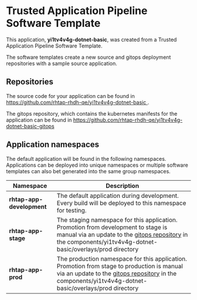# Trusted Application Pipeline Software Template

This application, **yi1tv4v4g-dotnet-basic**, was created from a Trusted Application Pipeline Software Template.

The software templates create a new source and gitops deployment repositories with a sample source application. 

## Repositories

The source code for your application can be found in [https://github.com/rhtap-rhdh-qe/yi1tv4v4g-dotnet-basic ](https://github.com/rhtap-rhdh-qe/yi1tv4v4g-dotnet-basic ).
 
The gitops repository, which contains the kubernetes manifests for the application can be found in 
[https://github.com/rhtap-rhdh-qe/yi1tv4v4g-dotnet-basic-gitops ](https://github.com/rhtap-rhdh-qe/yi1tv4v4g-dotnet-basic-gitops ) 

## Application namespaces 

The default application will be found in the following namespaces. Applications can be deployed into unique namespaces or multiple software templates can also bet generated into the same group namespaces.  

|  Namespace   |  Description   |  
| -------- | -------- |   
| **rhtap-app-development** | The default application during development. Every build will be deployed to this namespace for testing. | 
| **rhtap-app-stage** | The staging namespace for this application. Promotion from development to stage is manual via an update to the [gitops repository](https://github.com/rhtap-rhdh-qe/yi1tv4v4g-dotnet-basic-gitops ) in the components/yi1tv4v4g-dotnet-basic/overlays/prod directory |  
| **rhtap-app-prod** | The production namespace for this application. Promotion from stage to production is manual via an update to the [gitops repository](https://github.com/rhtap-rhdh-qe/yi1tv4v4g-dotnet-basic-gitops ) in the components/yi1tv4v4g-dotnet-basic/overlays/prod directory | 